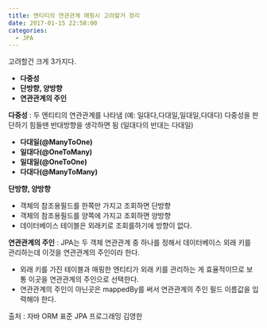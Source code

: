 ```yaml
---
title: 엔티티의 연관관계 매핑시 고려할거 정리
date: 2017-01-15 22:58:00
categories:
  - JPA
---
```

고려할건 크게 3가지다.

*   **다중성**
*   **단방향, 양방향**
*   **연관관계의 주인**

**다중성** : 두 엔티티의 연관관계를 나타냄 (예: 일대다,다대일,일대일,다대다) 다중성을 판단하기 힘들땐 반대방향을 생각하면 됨 (일대다의 반대는 다대일)

*   **다대일(@ManyToOne)**
*   **일대다(@OneToMany)**
*   **일대일(@OneToOne)**
*   **다대다(@ManyToMany)**

**단방향, 양방향**

*   객체의 참조용필드를 한쪽만 가지고 조회하면 단방향
*   객체의 참조용필드를 양쪽에 가지고 조회하면 양방향
*   데이터베이스 테이블은 외래키로 조회를하기에 방향이 없다.

**연관관계의 주인** : JPA는 두 객체 연관관계 중 하나를 정해서 데이터베이스 외래 키를 관리하는데 이것을 연관관계의 주인이라 한다.

*   외래 키를 가진 테이블과 매핑한 엔티티가 외래 키를 관리하는 게 효율적이므로 보통 이곳을 연관관계의 주인으로 선택한다.
*   연관관계의 주인이 아닌곳은 mappedBy를 써서 연관관계의 주인 필드 이름값을 입력해야 한다.

출처 : 자바 ORM 표준 JPA 프로그래밍 김영한
